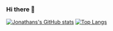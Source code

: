 ### Hi there 👋

[![Jonathans's GitHub stats](https://github-readme-stats.vercel.app/api?username=jonapap&count_private=true&hide=stars&theme=highcontrast)](https://github.com/anuraghazra/github-readme-stats)
[![Top Langs](https://github-readme-stats.vercel.app/api/top-langs/?username=jonapap&layout=compact&count_private=true&theme=highcontrast)](https://github.com/anuraghazra/github-readme-stats)

<!--
**jonapap/jonapap** is a ✨ _special_ ✨ repository because its `README.md` (this file) appears on your GitHub profile.

Here are some ideas to get you started:

- 🔭 I’m currently working on ...
- 🌱 I’m currently learning ...
- 👯 I’m looking to collaborate on ...
- 🤔 I’m looking for help with ...
- 💬 Ask me about ...
- 📫 How to reach me: ...
- 😄 Pronouns: ...
- ⚡ Fun fact: ...
-->
